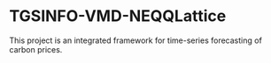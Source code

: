# TGSINFO-VMD-NEQQLattice
This project is an integrated framework for time-series forecasting of carbon prices.
